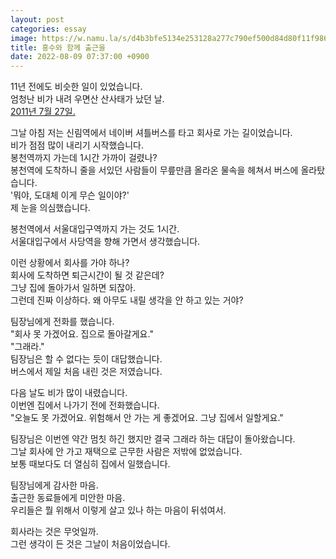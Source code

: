 ```yaml
---
layout: post
categories: essay
image: https://w.namu.la/s/d4b3bfe5134e253128a277c790ef500d84d80f11f986cee90ecc17251f35454ae481360bab40c7dcb08ed887a8c96e6ec2519ead5c7340333ca6d6c6f8b25abddec4be4146c21740c57a626abd627978aa0547f843574f289e350532a33de849
title: 홍수와 함께 출근을
date: 2022-08-09 07:37:00 +0900
---
```


11년 전에도 비슷한 일이 있었습니다.  
엄청난 비가 내려 우면산 산사태가 났던 날.  
[2011년 7월 27일.](https://namu.wiki/w/2011%EB%85%84%20%EC%A4%91%EB%B6%80%EA%B6%8C%20%ED%8F%AD%EC%9A%B0%20%EC%82%AC%ED%83%9C)

그날 아침 저는 신림역에서 네이버 셔틀버스를 타고 회사로 가는 길이었습니다.  
비가 점점 많이 내리기 시작했습니다.  
봉천역까지 가는데 1시간 가까이 걸렸나?  
봉천역에 도착하니 줄을 서있던 사람들이 무릎만큼 올라온 물속을 헤쳐서 버스에 올라탔습니다.  
'뭐야, 도대체 이게 무슨 일이야?'  
제 눈을 의심했습니다.

봉천역에서 서울대입구역까지 가는 것도 1시간.  
서울대입구에서 사당역을 향해 가면서 생각했습니다.

이런 상황에서 회사를 가야 하나?  
회사에 도착하면 퇴근시간이 될 것 같은데?  
그냥 집에 돌아가서 일하면 되잖아.  
그런데 진짜 이상하다. 왜 아무도 내릴 생각을 안 하고 있는 거야?

팀장님에게 전화를 했습니다.  
"회사 못 가겠어요. 집으로 돌아갈게요."  
"그래라."  
팀장님은 할 수 없다는 듯이 대답했습니다.  
버스에서 제일 처음 내린 것은 저였습니다.  

다음 날도 비가 많이 내렸습니다.  
이번엔 집에서 나가기 전에 전화했습니다.  
"오늘도 못 가겠어요. 위험해서 안 가는 게 좋겠어요. 그냥 집에서 일할게요."

팀장님은 이번엔 약간 멈칫 하긴 했지만 결국 그래라 하는 대답이 돌아왔습니다.  
그날 회사에 안 가고 재택으로 근무한 사람은 저밖에 없었습니다.  
보통 때보다도 더 열심히 집에서 일했습니다.  

팀장님에게 감사한 마음.  
출근한 동료들에게 미안한 마음.  
우리들은 뭘 위해서 이렇게 살고 있나 하는 마음이 뒤섞여서.

회사라는 것은 무엇일까.  
그런 생각이 든 것은 그날이 처음이었습니다.
